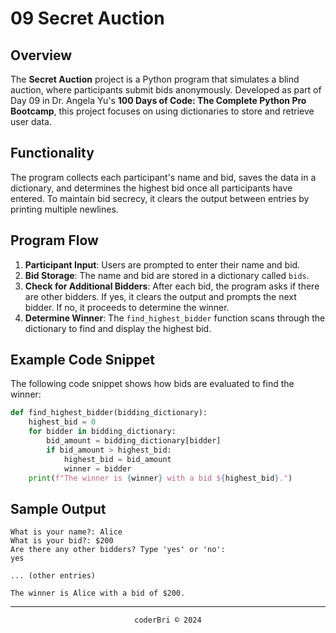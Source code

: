 # 09 Secret Auction

## Overview

The **Secret Auction** project is a Python program that simulates a blind auction, where participants submit bids anonymously. Developed as part of Day 09 in Dr. Angela Yu's **100 Days of Code: The Complete Python Pro Bootcamp**, this project focuses on using dictionaries to store and retrieve user data.

## Functionality

The program collects each participant's name and bid, saves the data in a dictionary, and determines the highest bid once all participants have entered. To maintain bid secrecy, it clears the output between entries by printing multiple newlines.


## Program Flow
1. **Participant Input**: Users are prompted to enter their name and bid.
2. **Bid Storage**: The name and bid are stored in a dictionary called `bids`.
3. **Check for Additional Bidders**: After each bid, the program asks if there are other bidders. If yes, it clears the output and prompts the next bidder. If no, it proceeds to determine the winner.
4. **Determine Winner**: The `find_highest_bidder` function scans through the dictionary to find and display the highest bid.

## Example Code Snippet
The following code snippet shows how bids are evaluated to find the winner:
```python
def find_highest_bidder(bidding_dictionary):
    highest_bid = 0
    for bidder in bidding_dictionary:
        bid_amount = bidding_dictionary[bidder]
        if bid_amount > highest_bid:
            highest_bid = bid_amount
            winner = bidder
    print(f"The winner is {winner} with a bid ${highest_bid}.")
```

## Sample Output
```
What is your name?: Alice
What is your bid?: $200
Are there any other bidders? Type 'yes' or 'no':
yes

... (other entries)

The winner is Alice with a bid of $200.
```
<!-- 
## License
This project is developed as part of Dr. Angela Yu's **100 Days of Code: The Complete Python Pro Bootcamp** and is intended for educational purposes.
 -->

---
<section align="center">
  <code>coderBri © 2024</code>
</section>